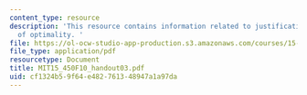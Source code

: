```yaml
---
content_type: resource
description: 'This resource contains information related to justification of the principle
  of optimality. '
file: https://ol-ocw-studio-app-production.s3.amazonaws.com/courses/15-450-analytics-of-finance-fall-2010/cf1324b59f64e482761348947a1a97da_MIT15_450F10_handout03.pdf
file_type: application/pdf
resourcetype: Document
title: MIT15_450F10_handout03.pdf
uid: cf1324b5-9f64-e482-7613-48947a1a97da
---
```

